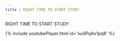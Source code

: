 ```yaml
---
title : RIGHT TIME TO START STUDY
---
```


RIGHT TIME TO START STUDY



{% include youtubePlayer.html id='xuSPqAx1pq8' %}
